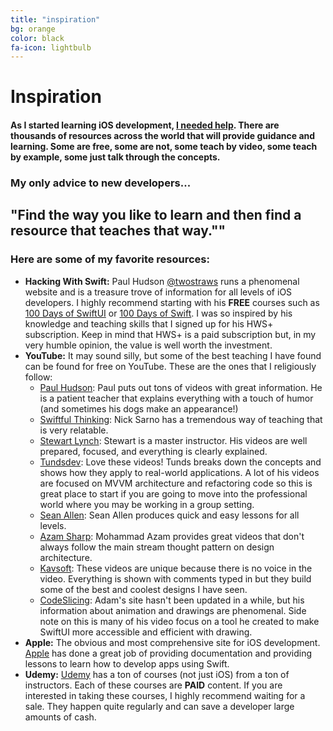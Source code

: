 ```yaml
---
title: "inspiration"
bg: orange
color: black
fa-icon: lightbulb
---
```


# Inspiration

#### As I started learning iOS development, <u>I needed help</u>. There are thousands of resources across the world that will provide guidance and learning. Some are free, some are not, some teach by video, some teach by example, some just talk through the concepts.

### My only advice to new developers...
## **"Find the way you like to learn and then find a resource that teaches that way.""**

### Here are some of my favorite resources:

- <i class="fa-brands fa-swift"></i> **Hacking With Swift:** Paul Hudson [@twostraws](https://twitter.com/twostraws) runs a phenomenal website and is a treasure trove of information for all levels of iOS developers. I highly recommend starting with his **FREE** courses such as [100 Days of SwiftUI](https://www.hackingwithswift.com/100/swiftui) or [100 Days of Swift](https://www.hackingwithswift.com/100/). I was so inspired by his knowledge and teaching skills that I signed up for his HWS+ subscription. Keep in mind that HWS+ is a paid subscription but, in my very humble opinion, the value is well worth the investment.
- <i class="fa-brands fa-youtube"></i> **YouTube:** It may sound silly, but some of the best teaching I have found can be found for free on YouTube. These are the ones that I religiously follow:
  - [Paul Hudson](https://www.youtube.com/@twostraws): Paul puts out tons of videos with great information. He is a patient teacher that explains everything with a touch of humor (and sometimes his dogs <i class="fa-solid fa-dog"></i> make an appearance!)
  - [Swiftful Thinking](https://www.youtube.com/@SwiftfulThinking): Nick Sarno has a tremendous way of teaching that is very relatable.
  - [Stewart Lynch](https://www.youtube.com/@StewartLynch): Stewart is a master instructor. His videos are well prepared, focused, and everything is clearly explained.
  - [Tundsdev](https://www.youtube.com/@tundsdev): Love these videos! Tunds breaks down the concepts and shows how they apply to real-world applications. A lot of his videos are focused on MVVM architecture and refactoring code so this is great place to start if you are going to move into the professional world where you may be working in a group setting.
  - [Sean Allen](https://www.youtube.com/@seanallen): Sean Allen produces quick and easy lessons for all levels.
  - [Azam Sharp](https://www.youtube.com/@azamsharp): Mohammad Azam provides great videos that don't always follow the main stream thought pattern on design architecture.
  - [Kavsoft](https://www.youtube.com/@Kavsoft): These videos are unique because there is no voice in the video. Everything is shown with comments typed in but they build some of the best and coolest designs I have seen.
  - [CodeSlicing](https://www.youtube.com/@CodeSlicing): Adam's site hasn't been updated in a while, but his information about animation and drawings are phenomenal. Side note on this is many of his video focus on a tool he created to make SwiftUI more accessible and efficient with drawing.
- <i class="fa-brands fa-apple"></i> **Apple:** The obvious and most comprehensive site for iOS development. [Apple](https://developer.apple.com/programs/) has done a great job of providing documentation and providing lessons to learn how to develop apps using Swift.
- <i class="fa-solid fa-desktop"></i> **Udemy:** [Udemy](https://www.udemy.com/) has a ton of courses (not just iOS) from a ton of instructors. Each of these courses are **PAID** content. If you are interested in taking these courses, I highly recommend waiting for a sale. They happen quite regularly and can save a developer large amounts of cash. 


<!--
## Setup as user homepage

- Go click **fork** on the [github project page](https://github.com/t413/SinglePaged)
- Rename your new repository to `**username**.github.io`. (click settings in the right column)
- Clone your repository, **cd into the project**
- Run `git checkout publish && git branch -m master && git push -u origin master && git branch -D gh-pages` to get the *publish* branch as master for a clean, empty starting point.
- On your github project page go to *settings* again and change your **default branch** to ***master***
- Run `git push origin --delete gh-pages` to delete your remote's development branch

Now hop over to [Usage](#usage) to get it running with your own stuff!

**When you publish changes use `git push -u origin master`**

-------------------------


## Setup as standalone project page

- Go click **fork** on the [github project page](https://github.com/t413/SinglePaged)
- Rename your new repository to `whatever you want`. (click settings in the right column)
  * It will go live at yourusername.github.io/**WhateverYouWant**
- Clone your repository, cd into the project
- Run `git checkout publish && git branch -D gh-pages && git branch -m gh-pages && git push -uf origin gh-pages` to swap the *publish* and *gh-pages* branch.

Now hop over to [Usage](#usage) to get it running with your own stuff!

**When you publish changes use `git push -u origin gh-pages`**

-------------------------


## Setup inside existing project

This is the most complicated use-case .. but it's the coolest.
Say you've got your kickass project `github.com/t413/kicker` and want to have
some web presence to post about on [hacker news](http://news.ycombinator.com).
This will create an orphan branch called `gh_pages` in your repository
where you can publish changes, posts, images, and such. It won't alter your code at all.

- `cd` into your project on the command line
- use `git remote add -t publish singlepage git@github.com:t413/SinglePaged.git` to get access to this repository.
- use `git fetch singlepage publish:gh-pages` to fetch the remote branch
- use `git branch --set-upstream gh-pages singlepage/publish && git checkout gh-pages;`
  This creates and checks out an orphan branch called gh-pages that tracks the original and lets you make changes.
- When you run `git push gh-pages:origin/gh-pages` it'll be live at *yourusername.github.io/repositoryName*

Now hop over to [Usage](#usage) to get it running with your own stuff!

**When you publish changes use `git push -u origin gh-pages`**
-->
